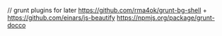 

// grunt plugins for later
https://github.com/rma4ok/grunt-bg-shell + https://github.com/einars/js-beautify
https://npmjs.org/package/grunt-docco
